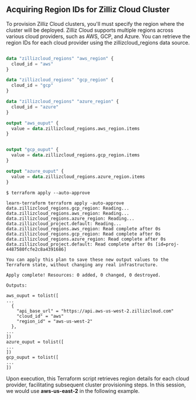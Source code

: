 
## Acquiring Region IDs for Zilliz Cloud Cluster



To provision Zilliz Cloud clusters, you'll must specify the region where the cluster will be deployed. Zilliz Cloud supports multiple regions across various cloud providers, such as AWS, GCP, and Azure. You can retrieve the region IDs for each cloud provider using the zillizcloud_regions data source.

```terraform

data "zillizcloud_regions" "aws_region" {
  cloud_id = "aws"
}

data "zillizcloud_regions" "gcp_region" {
  cloud_id = "gcp"
}

data "zillizcloud_regions" "azure_region" {
  cloud_id = "azure"
}

output "aws_ouput" {
  value = data.zillizcloud_regions.aws_region.items
}


output "gcp_ouput" {
  value = data.zillizcloud_regions.gcp_region.items
}

output "azure_ouput" {
  value = data.zillizcloud_regions.azure_region.items
}
```


```
$ terraform apply --auto-approve

learn-terraform terraform apply -auto-approve
data.zillizcloud_regions.gcp_region: Reading...
data.zillizcloud_regions.aws_region: Reading...
data.zillizcloud_regions.azure_region: Reading...
data.zillizcloud_project.default: Reading...
data.zillizcloud_regions.aws_region: Read complete after 0s
data.zillizcloud_regions.gcp_region: Read complete after 0s
data.zillizcloud_regions.azure_region: Read complete after 0s
data.zillizcloud_project.default: Read complete after 0s [id=proj-4487580fcfe2c8a4391686]

You can apply this plan to save these new output values to the Terraform state, without changing any real infrastructure.

Apply complete! Resources: 0 added, 0 changed, 0 destroyed.

Outputs:

aws_ouput = tolist([
...
  {
    "api_base_url" = "https://api.aws-us-west-2.zillizcloud.com"
    "cloud_id" = "aws"
    "region_id" = "aws-us-west-2"
  },
...
])
azure_ouput = tolist([
...
])
gcp_ouput = tolist([
...
])
```

Upon execution, this Terraform script retrieves region details for each cloud provider, facilitating subsequent cluster provisioning steps. In this session, we would use **aws-us-east-2** in the following example.
